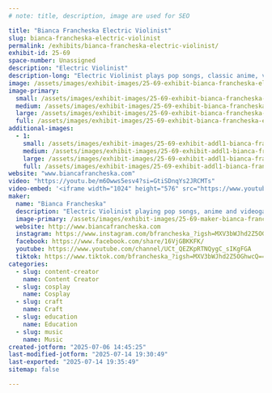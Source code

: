 ```yaml
---
# note: title, description, image are used for SEO

title: "Bianca Francheska Electric Violinist"
slug: bianca-francheska-electric-violinist
permalink: /exhibits/bianca-francheska-electric-violinist/
exhibit-id: 25-69
space-number: Unassigned
description: "Electric Violinist"
description-long: "Electric Violinist plays pop songs, classic anime, videogame music, and original songs!"
image: /assets/images/exhibit-images/25-69-exhibit-bianca-francheska-electric-violinist-img-3694-9583-large.PNG
image-primary: 
  small: /assets/images/exhibit-images/25-69-exhibit-bianca-francheska-electric-violinist-img-3694-9583-small.PNG
  medium: /assets/images/exhibit-images/25-69-exhibit-bianca-francheska-electric-violinist-img-3694-9583-medium.PNG
  large: /assets/images/exhibit-images/25-69-exhibit-bianca-francheska-electric-violinist-img-3694-9583-large.PNG
  full: /assets/images/exhibit-images/25-69-exhibit-bianca-francheska-electric-violinist-img-3694-9583-full.PNG
additional-images: 
  - 1:
    small: /assets/images/exhibit-images/25-69-exhibit-addl1-bianca-francheska-electric-violinist-img-3668-small.jpg
    medium: /assets/images/exhibit-images/25-69-exhibit-addl1-bianca-francheska-electric-violinist-img-3668-medium.jpg
    large: /assets/images/exhibit-images/25-69-exhibit-addl1-bianca-francheska-electric-violinist-img-3668-large.jpg
    full: /assets/images/exhibit-images/25-69-exhibit-addl1-bianca-francheska-electric-violinist-img-3668-full.jpg
website: "www.biancafrancheska.com"
video: "https://youtu.be/m6Owws5esv4?si=GtiSDnqYs2JRCMTs"
video-embed: '<iframe width="1024" height="576" src="https://www.youtube.com/embed/m6Owws5esv4?feature=oembed" frameborder="0" allow="accelerometer; autoplay; clipboard-write; encrypted-media; gyroscope; picture-in-picture; web-share" referrerpolicy="strict-origin-when-cross-origin" allowfullscreen title="Bianca Francheska- Andromeda (Official Music Video)"></iframe>'
maker: 
  name: "Bianca Francheska"
  description: "Electric Violinist playing pop songs, anime and videogame music."
  image-primary: /assets/images/exhibit-images/25-69-maker-bianca-francheska-electric-violinist-img-3694-medium.PNG
  website: http://www.biancafrancheska.com
  instagram: https://www.instagram.com/bfrancheska_?igsh=MXV3bWJhd2Z5OGhwcQ==
  facebook: https://www.facebook.com/share/16VjGBKKFK/
  youtube: https://www.youtube.com/channel/UCt_QEZKpRTNQygC_sIKgFGA
  tiktok: https://www.tiktok.com/bfrancheska_?igsh=MXV3bWJhd2Z5OGhwcQ==
categories: 
  - slug: content-creator
    name: Content Creator
  - slug: cosplay
    name: Cosplay
  - slug: craft
    name: Craft
  - slug: education
    name: Education
  - slug: music
    name: Music
created-jotform: "2025-07-06 14:45:25"
last-modified-jotform: "2025-07-14 19:30:49"
last-exported: "2025-07-14 19:35:49"
sitemap: false

---
```


